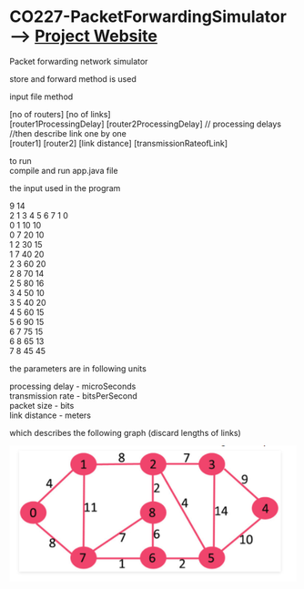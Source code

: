# CO227-PacketForwardingSimulator -->     <a href="https://hiruna72.github.io/CO227-PacketForwardingSimulator/">Project Website</a> 
Packet forwarding network simulator   

store and forward method is used  

input file method

[no of routers] [no of links]  
[router1ProcessingDelay] [router2ProcessingDelay]  // processing delays   
//then describe link one by one  
[router1] [router2] [link distance] [transmissionRateofLink]  

to run  
compile and run app.java file

the input used in the program  

9 14  
2 1 3 4 5 6 7 1 0  
0 1 10 10  
0 7 20 10  
1 2 30 15  
1 7 40 20  
2 3 60 20  
2 8 70 14  
2 5 80 16  
3 4 50 10  
3 5 40 20  
4 5 60 15  
5 6 90 15  
6 7 75 15  
6 8 65 13  
7 8 45 45  


the parameters are in following units

processing delay  - microSeconds  
transmission rate - bitsPerSecond  
packet size       - bits  
link distance     - meters  


which describes the following graph (discard lengths of links)

![Alt text](/simulators/src/main/java/com/co227/project/packetForwadingSimulator/simulators/graph.PNG?raw=true "exampleGraph")
